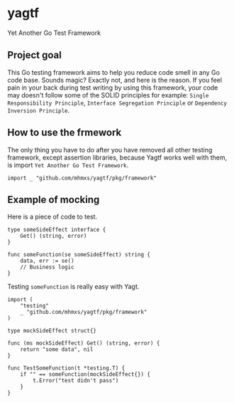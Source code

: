 # yagtf
Yet Another Go Test Framework

## Project goal

This Go testing framework aims to help you reduce code smell in any Go code base.
Sounds magic? Exactly not, and here is the reason. If you feel pain in your back
during test writing by using this framework, your code may doesn't follow some of the SOLID
principles for example: `Single Responsibility Principle`, `Interface Segregation Principle` or `Dependency Inversion Principle`.

## How to use the frmework

The only thing you have to do after you have removed all other testing framework, except assertion libraries, because Yagtf works well with them, is import `Yet Another Go Test Framework`.

```
import _ "github.com/mhmxs/yagtf/pkg/framework"
```

## Example of mocking

Here is a piece of code to test.
```
type someSideEffect interface {
    Get() (string, error)
}

func someFunction(se someSideEffect) string {
    data, err := se()
    // Business logic
}
```

Testing `someFunction` is really easy with Yagt.

```
import (
    "testing"
    _ "github.com/mhmxs/yagtf/pkg/framework"
)

type mockSideEffect struct{}

func (ms mockSideEffect) Get() (string, error) {
    return "some data", nil
}

func TestSomeFunction(t *testing.T) {
    if "" == someFunction(mockSideEffect{}) {
        t.Error("test didn't pass")
    }
}

```